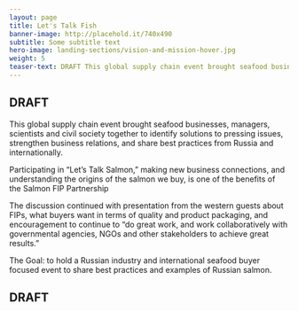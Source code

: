 ```yaml
---
layout: page 
title: Let's Talk Fish
banner-image: http://placehold.it/740x490
subtitle: Some subtitle text
hero-image: landing-sections/vision-and-mission-hover.jpg
weight: 5
teaser-text: DRAFT This global supply chain event brought seafood businesses, managers, scientists and civil society together to identify solutions to pressing issues, strengthen business relations, and share best practices from Russia and internationally. 
---
```

## DRAFT

This global supply chain event brought seafood businesses, managers, scientists and civil society together to identify solutions to pressing issues, strengthen business relations, and share best practices from Russia and internationally. 					
						
Participating in “Let’s Talk Salmon,” making new business connections, and understanding the origins of the salmon we buy, is one of the benefits of the Salmon FIP Partnership 

The discussion continued with presentation from the western guests about FIPs, what buyers want in terms of quality and product packaging, and encouragement to continue to “do great work, and work collaboratively with governmental agencies, NGOs and other stakeholders to achieve great results.” 
					
The Goal: to hold a Russian industry and international seafood buyer focused event to share best practices and examples of Russian salmon.

## DRAFT

